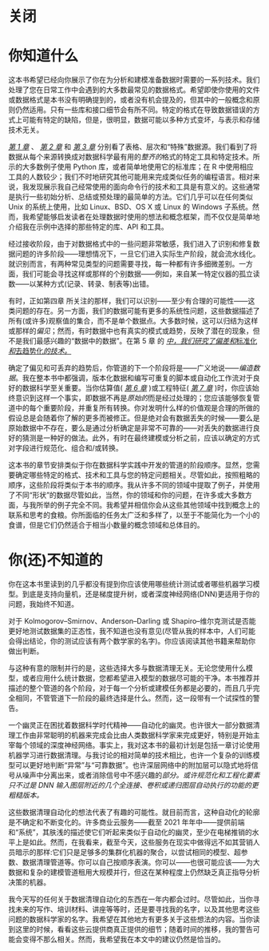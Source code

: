 <title>Chapter_8</title> <link href="../Styles/epub.css" rel="stylesheet" type="text/css"> <link href="../Styles/syntax-highlighting.css" rel="stylesheet" type="text/css">

# 关闭

# 你知道什么

这本书希望已经向你展示了你在为分析和建模准备数据时需要的一系列技术。我们处理了您在日常工作中会遇到的大多数最常见的数据格式。希望即使你使用的文件或数据格式是本书没有明确提到的，或者没有机会提及的，但其中的一般概念和原则仍然适用。只有一些库和接口细节会有所不同。特定的格式在导致数据错误的方式上可能有特定的缺陷，但是，很明显，数据可能以多种方式变坏，与表示和存储技术无关。

[*第 1 章*](Chapter_1.xhtml#_idTextAnchor003) 、 [*第 2 章*](Chapter_2.xhtml#_idTextAnchor004) 和 [*第 3 章*](Chapter_3.xhtml#_idTextAnchor005) 分别看了表格、层次和“特殊”数据源。我们看到了将数据从每个来源转换成对数据科学最有用的*整齐的*格式的特定工具和特定技术。所示的大多数例子使用 Python 库，或者简单地使用它的标准库；在 R 中使用相应工具的人数较少；我们不时地研究其他可能用来完成类似任务的编程语言。相对来说，我发现展示我自己经常使用的面向命令行的技术和工具是有意义的。这些通常是执行一些初始分析、总结或预处理的最简单的方法。它们几乎可以在任何类似 Unix 的系统上使用，比如 Linux、BSD、OS X 或 Linux 的 Windows 子系统。然而，我希望能够启发读者在处理数据时使用的想法和概念框架，而不仅仅是简单地介绍我在示例中选择的那些特定的库、API 和工具。

经过接收阶段，由于对数据格式中的一些问题非常敏感，我们进入了识别和修复数据问题的许多阶段——理想情况下，一旦它们进入实际生产阶段，就会流水线化。就识别而言，有两种常见类型的问题需要寻找，每一种都有许多细微差别。一方面，我们可能会寻找这样或那样的个别数据——例如，来自某一特定仪器的孤立读数——以某种方式(记录、转录、制表等)出错。

有时，正如第四章 所关注的那样，我们可以识别——至少有合理的可能性——这类问题的存在。另一方面，我们的数据可能有更多的系统性问题，这些数据描述了所有(或许多)观察值的集合，而不是单个数据点。大多数时候，这可以归结为这样或那样的*偏见*；然而，有时数据中也有真实的模式或趋势，反映了潜在的现象，但不是我们最感兴趣的“数据中的数据”。在第 5 章 的 [*中，我们研究了偏差和*标准化*和*去趋势化*的技术。*](Chapter_5.xhtml#_idTextAnchor007)

确定了偏见和可丢弃的趋势后，你管道的下一个阶段将是——广义地说——*编造数据*。我在整本书中都强调，版本化数据和编写可重复的脚本或自动化工作流对于良好的数据科学至关重要。当你估算值( [*第 6 章*](Chapter_6.xhtml#_idTextAnchor008) )或工程特征( [*第 7 章*](Chapter_7.xhtml#_idTextAnchor009) )时，你应该始终意识到这样一个事实，即数据不再是*原始的*而是经过处理的；您应该能够恢复管道中的每个重要阶段，并重复所有转换。你对发明什么样的价值观是合理的所做的假设总是会随着你了解的更多而被修正。但是绝对会有数据丢失的时候——要么是原始数据中不存在，要么是通过分析确定是非常不可靠的——对丢失的数据进行良好的猜测是一种好的做法。此外，有时在最终建模或分析之前，应该以确定的方式对字段进行规范化、组合和/或转换。

这本书的章节安排类似于你在数据科学实践中开发的管道的阶段顺序。显然，您需要确定哪些特定的格式、技术和工具与您的特定问题相关。尽管如此，按照粗略的顺序，这些阶段将类似于本书的顺序。我从许多不同的领域中提取了例子，并使用了不同“形状”的数据尽管如此，当然，你的领域和你的问题，在许多或大多数方面，与我所举的例子完全不同。我希望并相信你会从这些其他领域中找到概念上的联系和思考的食粮。你所面临的任务太广泛和多样了，以至于不能简化为一个小的食谱，但是它们仍然适合于相当小数量的概念领域和总体目的。

# 你(还)不知道的

你在这本书里读到的几乎都没有提到你应该使用哪些统计测试或者哪些机器学习模型。到底是支持向量机，还是梯度提升树，或者深度神经网络(DNN)更适用于你的问题，我始终不知道。

对于 Kolmogorov–Smirnov、Anderson–Darling 或 Shapiro–维尔克测试是否能更好地测试数据集的正态性，我不知道也没有意见(尽管从我的样本中，人们可能会得出结论，你的测试应该有两个数学家的名字)。你应该阅读其他书籍来帮助你做出判断。

与这种有意的限制并行的是，这些选择大多与数据清理无关。无论您使用什么模型，或者应用什么统计数据，您都希望进入模型的数据尽可能的干净。本书推荐并描述的整个管道的各个阶段，对于每一个分析或建模任务都是必要的，而且几乎完全相同，不管管道下一阶段的最终选择是什么。然而，这一段带有一个试探性的警告。

一个幽灵正在困扰着数据科学时代精神——自动化的幽灵。也许很大一部分数据清理工作由非常聪明的机器来完成会比由人类数据科学家来完成更好，特别是开始主宰每个领域的深度神经网络。事实上，我对这本书的最初计划是包括一章讨论使用机器学习进行数据清理。与我讨论的相对简单的技术相比，也许一个复杂的训练模型可以更好地判断“异常”与“可靠数据”。也许深层网络中的附加层可以隐式地将信号从噪声中分离出来，或者消除信号中不感兴趣的*部分。或许规范化和工程化要素只不过是 DNN 输入图层附近的几个全连接、卷积或递归图层自动执行的功能的更粗糙版本。*

这些数据清理自动化的想法代表了有趣的可能性。就目前而言，这种自动化的轮廓是不确定和不断变化的。许多商业云服务——截至 2021 年年中——提供前端和“系统”，其肤浅的描述使它们听起来类似于自动化的幽灵，至少在电梯推销的水平上是如此。然而，在我看来，截至今天，这些服务在现实中做得远不如其营销人员暗示的那样:它们只是足够多的集群化机器的聚合，以尝试相同的模型、超参数、数据清理管道等。你可以自己按顺序表演。你可以——也很可能应该——为大数据和复杂的建模管道租用大规模并行，但这在某种程度上仍然缺乏真正指导分析决策的机器。

我今天写的任何关于数据清理自动化的东西在一年内都会过时。尽管如此，当你寻找未来的写作、培训材料、讲座等等时，还是要寻找我的名字，以及其他思考这些问题的数据科学家的名字。我希望在其他地方有更多关于这些想法的内容。当你读到这里的时候，看看这些云提供商真正提供的细节；随着时间的推移，我的警告可能会变得不那么相关。然而，我希望我在本文中的建议仍然是恰当的。